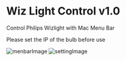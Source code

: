 Wiz Light Control v1.0
================================
Control Philips Wizlight with Mac Menu Bar

Please set the IP of the bulb before use

![menbarImage](https://user-images.githubusercontent.com/77834399/212459176-957731c2-eb0e-40ab-96a0-d26f5490e486.png)
![settingImage](https://user-images.githubusercontent.com/77834399/212459300-ab194b95-33fe-40c8-a435-f76e9fef3554.png)
